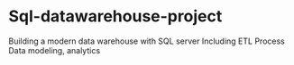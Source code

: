 # Sql-datawarehouse-project
Building a modern data warehouse with SQL server Including ETL Process Data modeling, analytics
